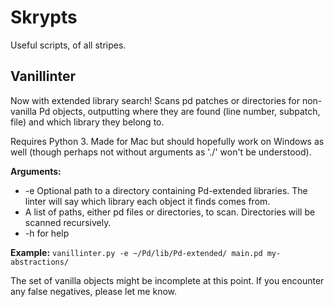 # Skrypts

Useful scripts, of all stripes.

## Vanillinter

Now with extended library search! Scans pd patches or directories for non-vanilla Pd objects, outputting where they are found (line number, subpatch, file) and which library they belong to.

Requires Python 3. Made for Mac but should hopefully work on Windows as well (though perhaps not without arguments as './' won't be understood).

**Arguments:**
 -  -e Optional path to a directory containing Pd-extended libraries. The linter will say which library each object it finds comes from.
 -  A list of paths, either pd files or directories, to scan. Directories will be scanned recursively.
 -  -h for help

**Example:** `vanillinter.py -e ~/Pd/lib/Pd-extended/ main.pd my-abstractions/`

The set of vanilla objects might be incomplete at this point. If you encounter any false negatives, please let me know.

